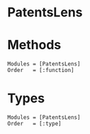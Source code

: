 # PatentsLens

# Methods

```@autodocs
Modules = [PatentsLens]
Order   = [:function]
```

# Types

```@autodocs
Modules = [PatentsLens]
Order   = [:type]
```